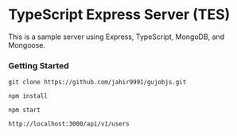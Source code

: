 # TypeScript Express Server (TES)

This is a sample server using Express, TypeScript, MongoDB, and Mongoose.

### Getting Started

```
git clone https://github.com/jahir9991/gujobjs.git
```

```
npm install
```

```
npm start
```

```
http://localhost:3000/api/v1/users
```
